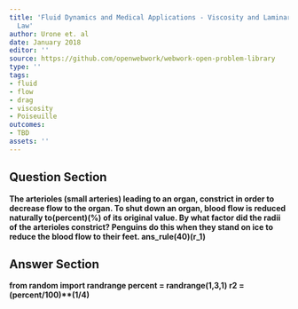 ```yaml
---
title: 'Fluid Dynamics and Medical Applications - Viscosity and Laminar Flow: Poiseuilles
  Law'
author: Urone et. al
date: January 2018
editor: ''
source: https://github.com/openwebwork/webwork-open-problem-library
type: ''
tags:
- fluid
- flow
- drag
- viscosity
- Poiseuille
outcomes:
- TBD
assets: ''
---
```


## Question Section 

<b>
The arterioles (small arteries) leading to an organ, constrict in order to decrease flow to the organ. To shut down an organ, blood flow is reduced naturally to(percent)(%) of its original value. By what factor did the radii of the arterioles constrict? 
Penguins do this when they stand on ice to reduce the blood flow to their feet.
ans_rule(40)(r_1)


## Answer Section

from random import randrange
percent = randrange(1,3,1)
r2 = (percent/100)**(1/4)